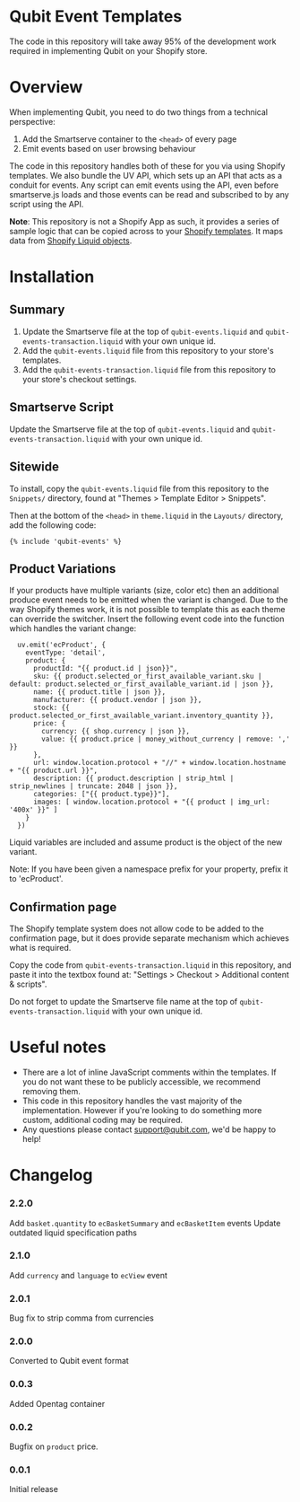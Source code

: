 Qubit Event Templates
====================================
The code in this repository will take away 95% of the development work required in implementing Qubit on your Shopify store.

# Overview

When implementing Qubit, you need to do two things from a technical perspective:

1. Add the Smartserve container to the `<head>` of every page
2. Emit events based on user browsing behaviour

The code in this repository handles both of these for you via using Shopify templates. We also bundle the UV API, which sets up an API that acts as a conduit for events. Any script can emit events using the API, even before smartserve.js loads and those events can be read and subscribed to by any script using the API.

__Note__: This repository is not a Shopify App as such, it provides a series of sample logic that can be copied across to your [Shopify templates](http://docs.shopify.com/themes). It maps data from [Shopify Liquid objects](https://shopify.dev/docs/themes/liquid/reference/objects).


# Installation

## Summary

1. Update the Smartserve file at the top of `qubit-events.liquid` and `qubit-events-transaction.liquid` with your own unique id.
2. Add the `qubit-events.liquid` file from this repository to your store's templates.
3. Add the `qubit-events-transaction.liquid` file from this repository to your store's checkout settings.

## Smartserve Script

Update the Smartserve file at the top of `qubit-events.liquid` and `qubit-events-transaction.liquid` with your own unique id.

## Sitewide

To install, copy the `qubit-events.liquid` file from this repository to the `Snippets/` directory, found at "Themes > Template Editor > Snippets".

Then at the bottom of the `<head>` in `theme.liquid` in the `Layouts/` directory, add the following code:

```liquid
{% include 'qubit-events' %}
```

## Product Variations

If your products have multiple variants (size, color etc) then an additional produce event needs to be emitted when the variant is changed. Due to the way Shopify themes work, it is not possible to template this as each theme can override the switcher. Insert the following event code into the function which handles the variant change:
```
  uv.emit('ecProduct', {
    eventType: 'detail',
    product: {
      productId: "{{ product.id | json}}",
      sku: {{ product.selected_or_first_available_variant.sku | default: product.selected_or_first_available_variant.id | json }},
      name: {{ product.title | json }},
      manufacturer: {{ product.vendor | json }},
      stock: {{ product.selected_or_first_available_variant.inventory_quantity }},
      price: {
        currency: {{ shop.currency | json }},
        value: {{ product.price | money_without_currency | remove: ',' }}
      },
      url: window.location.protocol + "//" + window.location.hostname + "{{ product.url }}",
      description: {{ product.description | strip_html | strip_newlines | truncate: 2048 | json }},
      categories: ["{{ product.type}}"],
      images: [ window.location.protocol + "{{ product | img_url: '400x' }}" ]
    }
  })
```
Liquid variables are included and assume product is the object of the new variant.

Note: If you have been given a namespace prefix for your property, prefix it to 'ecProduct'.

## Confirmation page

The Shopify template system does not allow code to be added to the confirmation page, but it does provide separate mechanism which achieves what is required.

Copy the code from `qubit-events-transaction.liquid` in this repository, and paste it into the textbox found at: "Settings > Checkout > Additional content & scripts".

Do not forget to update the Smartserve file name at the top of `qubit-events-transaction.liquid` with your own unique id.


# Useful notes

* There are a lot of inline JavaScript comments within the templates. If you do not want these to be publicly accessible, we recommend removing them.
* This code in this repository handles the vast majority of the implementation. However if you're looking to do something more custom, additional coding may be required.
* Any questions please contact [support@qubit.com](mailto:support@qubit.com), we'd be happy to help!


# Changelog

### 2.2.0
Add `basket.quantity` to `ecBasketSummary` and `ecBasketItem` events
Update outdated liquid specification paths

### 2.1.0
Add `currency` and `language` to `ecView` event

### 2.0.1
Bug fix to strip comma from currencies

### 2.0.0
Converted to Qubit event format

### 0.0.3
Added Opentag container

### 0.0.2
Bugfix on `product` price.

### 0.0.1
Initial release
